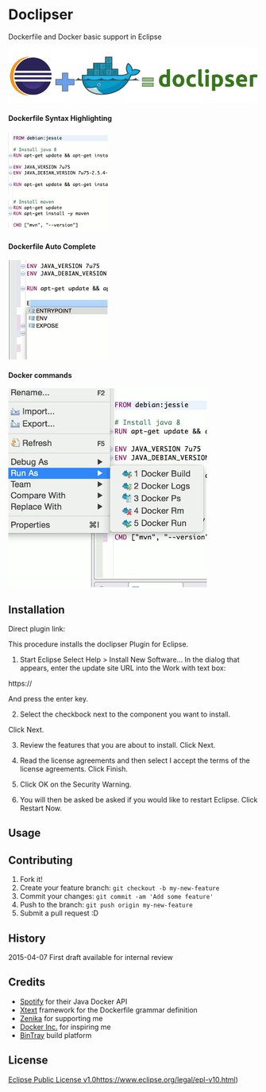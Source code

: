 # Doclipser
Dockerfile and Docker basic support in Eclipse

![image](images/doclipser.gif)

#### Dockerfile Syntax Highlighting
![image](images/syntax-highlighting.gif)

#### Dockerfile Auto Complete
![image](images/auto-completion.gif)

#### Docker commands
![image](images/run-as-screenshot.gif)




## Installation

Direct plugin link: 

This procedure installs the doclipser Plugin for Eclipse.

1. Start Eclipse
Select Help > Install New Software... In the dialog that appears, enter the update site URL into the Work with text box:

https://<TODO>

And press the enter key.

2. Select the checkbock next to the component you want to install.

Click Next.

3. Review the features that you are about to install. Click Next.

4. Read the license agreements and then select I accept the terms of the license agreements. Click Finish.

5. Click OK on the Security Warning.

6. You will then be asked be asked if you would like to restart Eclipse. Click Restart Now.

## Usage

## Contributing

1. Fork it!
2. Create your feature branch: `git checkout -b my-new-feature`
3. Commit your changes: `git commit -am 'Add some feature'`
4. Push to the branch: `git push origin my-new-feature`
5. Submit a pull request :D

## History
2015-04-07 First draft available for internal review

## Credits
* [Spotify](https://www.spotify.com/fr/) for their Java Docker API
* [Xtext](https://eclipse.org/Xtext/) framework for the Dockerfile grammar definition
* [Zenika](zenika.com) for supporting me
* [Docker Inc.](docker.com) for inspiring me
* [BinTray](bintray.com) build platform

## License

[Eclipse Public License v1.0]()https://www.eclipse.org/legal/epl-v10.html)
